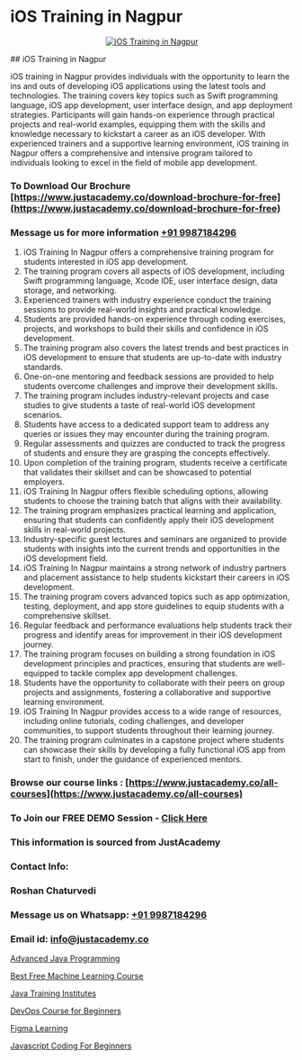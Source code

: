# iOS Training in Nagpur

<p align="center">
  <a href="https://justacademy.co/course-detail/ios-training">
    <img src="https://justacademy.co/storage2/course_image/1676636008_course_image.webp" alt="iOS Training in Nagpur">
  </a>
</p>
## iOS Training in Nagpur

iOS training in Nagpur provides individuals with the opportunity to learn the ins and outs of developing iOS applications using the latest tools and technologies. The training covers key topics such as Swift programming language, iOS app development, user interface design, and app deployment strategies. Participants will gain hands-on experience through practical projects and real-world examples, equipping them with the skills and knowledge necessary to kickstart a career as an iOS developer. With experienced trainers and a supportive learning environment, iOS training in Nagpur offers a comprehensive and intensive program tailored to individuals looking to excel in the field of mobile app development.
### To Download Our Brochure [https://www.justacademy.co/download-brochure-for-free](https://www.justacademy.co/download-brochure-for-free)
### Message us for more information [+91 9987184296](https://api.whatsapp.com/send?phone=919987184296)
1) iOS Training In Nagpur offers a comprehensive training program for students interested in iOS app development.
2) The training program covers all aspects of iOS development, including Swift programming language, Xcode IDE, user interface design, data storage, and networking.
3) Experienced trainers with industry experience conduct the training sessions to provide real-world insights and practical knowledge.
4) Students are provided hands-on experience through coding exercises, projects, and workshops to build their skills and confidence in iOS development.
5) The training program also covers the latest trends and best practices in iOS development to ensure that students are up-to-date with industry standards.
6) One-on-one mentoring and feedback sessions are provided to help students overcome challenges and improve their development skills.
7) The training program includes industry-relevant projects and case studies to give students a taste of real-world iOS development scenarios.
8) Students have access to a dedicated support team to address any queries or issues they may encounter during the training program.
9) Regular assessments and quizzes are conducted to track the progress of students and ensure they are grasping the concepts effectively.
10) Upon completion of the training program, students receive a certificate that validates their skillset and can be showcased to potential employers.
11) iOS Training In Nagpur offers flexible scheduling options, allowing students to choose the training batch that aligns with their availability.
12) The training program emphasizes practical learning and application, ensuring that students can confidently apply their iOS development skills in real-world projects.
13) Industry-specific guest lectures and seminars are organized to provide students with insights into the current trends and opportunities in the iOS development field.
14) iOS Training In Nagpur maintains a strong network of industry partners and placement assistance to help students kickstart their careers in iOS development.
15) The training program covers advanced topics such as app optimization, testing, deployment, and app store guidelines to equip students with a comprehensive skillset.
16) Regular feedback and performance evaluations help students track their progress and identify areas for improvement in their iOS development journey.
17) The training program focuses on building a strong foundation in iOS development principles and practices, ensuring that students are well-equipped to tackle complex app development challenges.
18) Students have the opportunity to collaborate with their peers on group projects and assignments, fostering a collaborative and supportive learning environment.
19) iOS Training In Nagpur provides access to a wide range of resources, including online tutorials, coding challenges, and developer communities, to support students throughout their learning journey.
20) The training program culminates in a capstone project where students can showcase their skills by developing a fully functional iOS app from start to finish, under the guidance of experienced mentors.

### Browse our course links : [https://www.justacademy.co/all-courses](https://www.justacademy.co/all-courses) 
### To Join our FREE DEMO Session - [Click Here](https://www.justacademy.co/register-for-course-demo)


### This information is sourced from JustAcademy
### Contact Info:
### Roshan Chaturvedi
### Message us on Whatsapp: [+91 9987184296](https://api.whatsapp.com/send?phone=919987184296)
### Email id: [info@justacademy.co](mailto:info@justacademy.co)
                
[Advanced Java Programming](https://www.linkedin.com/pulse/advanced-java-programming-justacademy-kolkata-q8mge?trackingId=XaJ6NUArsbK5cRjq55foUA%3D%3D&lipi=urn%3Ali%3Apage%3Ad_flagship3_company_admin%3B57ggr4WVTUuBeEA%2FxPy55A%3D%3D)

[Best Free Machine Learning Course](https://www.linkedin.com/pulse/best-free-machine-learning-course-justacademy-bradford-8q7re?trackingId=%2F9TwFVEcjyidVJnQwENB0g%3D%3D&lipi=urn%3Ali%3Apage%3Ad_flagship3_company_admin%3BU6qvup%2BkTG%2BWwu84oCWCCA%3D%3D)

[Java Training Institutes](https://medium.com/@prempja40/java-training-institutes-75720ed9f68f)

[DevOps Course for Beginners](https://medium.com/@prempja40/devops-course-for-beginners-f0d03dd3ba54)

[Figma Learning](https://justacademyin.github.io/justacademy/figma-learning)

[Javascript Coding For Beginners](https://justacademyin.github.io/Articles/Javascript-Coding-For-Beginners)

